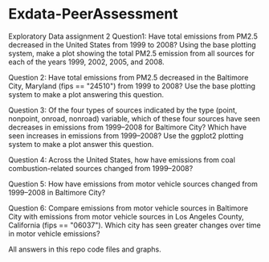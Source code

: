 # Exdata-PeerAssessment
Exploratory Data assignment 2
Question1: Have total emissions from PM2.5 decreased in the United States from 1999 to 2008? Using the base plotting system, make a plot showing the total PM2.5 emission from all sources for each of the years 1999, 2002, 2005, and 2008.

Question 2: Have total emissions from PM2.5 decreased in the Baltimore City, Maryland (fips == "24510") from 1999 to 2008? Use the base plotting system to make a plot answering this question.

Question 3: Of the four types of sources indicated by the type (point, nonpoint, onroad, nonroad) variable, which of these four sources have seen decreases in emissions from 1999–2008 for Baltimore City? Which have seen increases in emissions from 1999–2008? Use the ggplot2 plotting system to make a plot answer this question.

Question 4: Across the United States, how have emissions from coal combustion-related sources changed from 1999–2008?

Question 5: How have emissions from motor vehicle sources changed from 1999–2008 in Baltimore City?

Question 6: Compare emissions from motor vehicle sources in Baltimore City with emissions from motor vehicle sources in Los Angeles County, California (fips == "06037"). Which city has seen greater changes over time in motor vehicle emissions?

All answers in this repo code files and graphs.
